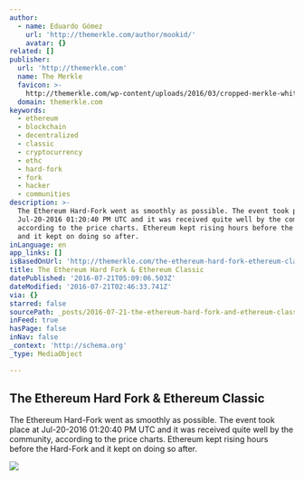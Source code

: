 ```yaml
---
author:
  - name: Eduardo Gómez
    url: 'http://themerkle.com/author/mookid/'
    avatar: {}
related: []
publisher:
  url: 'http://themerkle.com'
  name: The Merkle
  favicon: >-
    http://themerkle.com/wp-content/uploads/2016/03/cropped-merkle-white-1-192x192.png
  domain: themerkle.com
keywords:
  - ethereum
  - blockchain
  - decentralized
  - classic
  - cryptocurrency
  - ethc
  - hard-fork
  - fork
  - hacker
  - communities
description: >-
  The Ethereum Hard-Fork went as smoothly as possible. The event took place at
  Jul-20-2016 01:20:40 PM UTC and it was received quite well by the community,
  according to the price charts. Ethereum kept rising hours before the Hard-Fork
  and it kept on doing so after.
inLanguage: en
app_links: []
isBasedOnUrl: 'http://themerkle.com/the-ethereum-hard-fork-ethereum-classic/'
title: The Ethereum Hard Fork & Ethereum Classic
datePublished: '2016-07-21T05:09:06.503Z'
dateModified: '2016-07-21T02:46:33.741Z'
via: {}
starred: false
sourcePath: _posts/2016-07-21-the-ethereum-hard-fork-and-ethereum-classic.md
inFeed: true
hasPage: false
inNav: false
_context: 'http://schema.org'
_type: MediaObject

---
```

<article style=""><h1>The Ethereum Hard Fork &amp; Ethereum Classic</h1><p>The Ethereum Hard-Fork went as smoothly as possible. The event took place at Jul-20-2016 01:20:40 PM UTC and it was received quite well by the community, according to the price charts. Ethereum kept rising hours before the Hard-Fork and it kept on doing so after.</p><img src="http://themerkle.com/wp-content/uploads/2016/07/Ethereum.png" /></article>